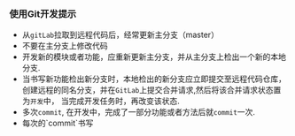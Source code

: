 ### 使用Git开发提示

* 从`gitLab`拉取到远程代码后，经常更新主分支（master）
* 不要在主分支上修改代码
* 开发新的模块或者功能，应重新更新主分支，并从主分支上检出一个新的本地分支.
* 当书写新功能检出新分支时，本地检出的新分支应立即提交至远程代码仓库，创建远程的同名分支，并在`GitLab`上提交合并请求,然后将该合并请求状态置为`开发`中， 当完成开发任务时，再改变该状态.
* 多次`commit`, 在开发中，完成了一部分功能或者方法后就`commit`一次.
* 每次的\`commit\`书写



